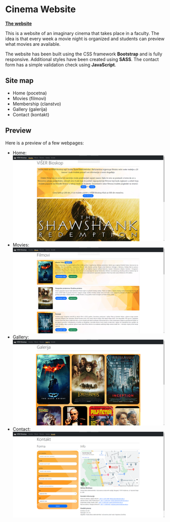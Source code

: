 # Cinema Website

[**The website**][my website]

This is a website of an imaginary cinema that takes place in a faculty. The idea is that every week a movie night is organized and students can preview what movies are available.

The website has been built using the CSS framework **Bootstrap** and is fully responsive. Additional styles have been created using **SASS**. The contact form has a simple validation check using **JavaScript**.

## Site map

- Home (pocetna)
- Movies (filmovi)
- Membership (clanstvo)
- Gallery (galerija)
- Contact (kontakt)

## Preview

Here is a preview of a few webpages:

- Home: ![index]
- Movies: ![movies]
- Gallery: ![gallery]
- Contact: ![contact]

[my website]: https://bezimeniludak.github.io/Cinema-Website/
[index]: ./screenshots/index.png
[movies]: ./screenshots/movies.png
[gallery]: ./screenshots/gallery.png
[contact]: ./screenshots/contact.png
